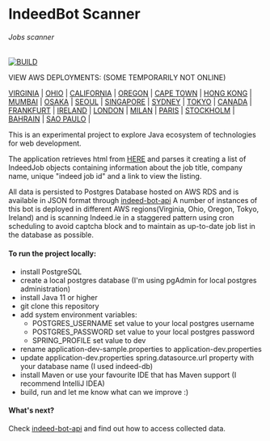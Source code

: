 # IndeedBot Scanner
###### Jobs scanner

[![BUILD](https://github.com/AdamWandoch/indeed-bot/workflows/BUILD/badge.svg)](https://github.com/AdamWandoch/indeed-bot/actions/workflows/maven.yml)

VIEW AWS DEPLOYMENTS: (SOME TEMPORARILY NOT ONLINE)

[VIRGINIA](http://indeedbotvirginia-env.eba-4sf63gic.us-east-1.elasticbeanstalk.com/) | 
[OHIO](http://indeedbotohio-env.eba-niszmpdp.us-east-2.elasticbeanstalk.com/) | 
[CALIFORNIA](http://indeedbotcalifornia-env.eba-mhqpsqdy.us-west-1.elasticbeanstalk.com/) |
[OREGON](http://indeedbotoregon-env.eba-daaqgedz.us-west-2.elasticbeanstalk.com/) |
[CAPE TOWN]() |
[HONG KONG]() |
[MUMBAI]() |
[OSAKA]() |
[SEOUL]() |
[SINGAPORE]() |
[SYDNEY]() |
[TOKYO]() |
[CANADA]() |
[FRANKFURT]() |
[IRELAND]() |
[LONDON]() |
[MILAN]() |
[PARIS]() |
[STOCKHOLM]() |
[BAHRAIN]() |
[SAO PAULO]() |

This is an experimental project to explore Java ecosystem of technologies for web development.

The application retrieves html from [HERE](https://ie.indeed.com/jobs?q=software&l=cork&sort=date&filter=0&start=) and parses it creating a list of IndeedJob objects containing information about the job title,
            company name, unique "indeed job id" and a link to view the listing. 

All data is persisted to Postgres Database hosted on AWS RDS and is available in JSON format through [indeed-bot-api](https://github.com/AdamWandoch/indeed-bot-api)
        A number of instances of this bot is deployed in different AWS regions(Virginia, Ohio, Oregon, Tokyo, Ireland) and is scanning Indeed.ie in a staggered pattern using cron scheduling to avoid captcha block and to maintain as up-to-date job list in the database as possible.

#### To run the project locally:
 * install PostgreSQL
 * create a local postgres database (I'm using pgAdmin for local postgres administration)
 * install Java 11 or higher
 * git clone this repository
 * add system environment variables:
    * POSTGRES_USERNAME set value to your local postgres username
    * POSTGRES_PASSWORD set value to your local postgres password
    * SPRING_PROFILE set value to dev
 * rename application-dev-sample.properties to application-dev.properties
 * update application-dev.properties spring.datasource.url property with your database name (I used indeed-db)
 * install Maven or use your favourite IDE that has Maven support (I recommend IntelliJ IDEA)
 * build, run and let me know what can we improve :)
#### What's next?
Check [indeed-bot-api](https://github.com/AdamWandoch/indeed-bot-api) and find out how to access collected data.
